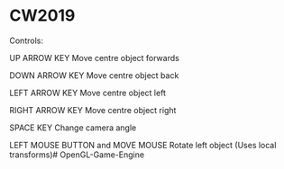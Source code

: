 # CW2019

Controls:

UP ARROW KEY
 Move centre object forwards

DOWN ARROW KEY
 Move centre object back

LEFT ARROW KEY
 Move centre object left

RIGHT ARROW KEY
 Move centre object right

SPACE KEY
 Change camera angle

LEFT MOUSE BUTTON and MOVE MOUSE
 Rotate left object (Uses local transforms)#   O p e n G L - G a m e - E n g i n e  
 